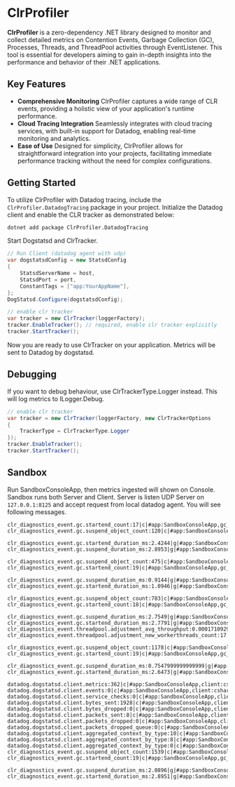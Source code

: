 # ClrProfiler

**ClrProfiler** is a zero-dependency .NET library designed to monitor and collect detailed metrics on Contention Events, Garbage Collection (GC), Processes, Threads, and ThreadPool activities through EventListener. This tool is essential for developers aiming to gain in-depth insights into the performance and behavior of their .NET applications.

## Key Features

- **Comprehensive Monitoring**
  ClrProfiler captures a wide range of CLR events, providing a holistic view of your application's runtime performance.
- **Cloud Tracing Integration**
  Seamlessly integrates with cloud tracing services, with built-in support for Datadog, enabling real-time monitoring and analytics.
- **Ease of Use**
  Designed for simplicity, ClrProfiler allows for straightforward integration into your projects, facilitating immediate performance tracking without the need for complex configurations.

## Getting Started

To utilize ClrProfiler with Datadog tracing, include the `ClrProfiler.DatadogTracing` package in your project. Initialize the Datadog client and enable the CLR tracker as demonstrated below:

```sh
dotnet add package ClrProfiler.DatadogTracing
```

Start Dogstatsd and ClrTracker.

```cs
// Run Client (datadog agent with udp)
var dogstatsdConfig = new StatsdConfig
{
    StatsdServerName = host,
    StatsdPort = port,
    ConstantTags = ["app:YourAppName"],
};
DogStatsd.Configure(dogstatsdConfig);

// enable clr tracker
var tracker = new ClrTracker(loggerFactory);
tracker.EnableTracker(); // required, enable clr tracker explicitly
tracker.StartTracker();
```

Now you are ready to use ClrTracker on your application. Metrics will be sent to Datadog by dogstatsd.

## Debugging

If you want to debug behaviour, use ClrTrackerType.Logger instead. This will log metrics to ILogger.Debug.

```cs
// enable clr tracker
var tracker = new ClrTracker(loggerFactory, new ClrTrackerOptions
{
    TrackerType = ClrTrackerType.Logger
});
tracker.EnableTracker();
tracker.StartTracker();
```

## Sandbox

Run SandboxConsoleApp, then metrics ingested will shown on Console. Sandbox runs both Server and Client. Server is listen UDP Server on `127.0.0.1:8125` and accept request from local datadog agent.
You will see following messages.

```
clr_diagnostics_event.gc.startend_count:17|c|#app:SandboxConsoleApp,gc_gen:2,gc_type:0,gc_reason:induced
clr_diagnostics_event.gc.suspend_object_count:120|c|#app:SandboxConsoleApp,gc_suspend_reason:gc

clr_diagnostics_event.gc.startend_duration_ms:2.4244|g|#app:SandboxConsoleApp,gc_gen:2,gc_type:0,gc_reason:induced
clr_diagnostics_event.gc.suspend_duration_ms:2.8953|g|#app:SandboxConsoleApp,gc_suspend_reason:gc

clr_diagnostics_event.gc.suspend_object_count:475|c|#app:SandboxConsoleApp,gc_suspend_reason:gc
clr_diagnostics_event.gc.startend_count:19|c|#app:SandboxConsoleApp,gc_gen:2,gc_type:0,gc_reason:induced

clr_diagnostics_event.gc.suspend_duration_ms:0.9144|g|#app:SandboxConsoleApp,gc_suspend_reason:gc
clr_diagnostics_event.gc.startend_duration_ms:1.0946|g|#app:SandboxConsoleApp,gc_gen:2,gc_type:0,gc_reason:induced

clr_diagnostics_event.gc.suspend_object_count:783|c|#app:SandboxConsoleApp,gc_suspend_reason:gc
clr_diagnostics_event.gc.startend_count:18|c|#app:SandboxConsoleApp,gc_gen:2,gc_type:0,gc_reason:induced

clr_diagnostics_event.gc.suspend_duration_ms:2.7549|g|#app:SandboxConsoleApp,gc_suspend_reason:gc
clr_diagnostics_event.gc.startend_duration_ms:2.7791|g|#app:SandboxConsoleApp,gc_gen:2,gc_type:0,gc_reason:induced
clr_diagnostics_event.threadpool.adjustment_avg_throughput:0.00017109293075546954|g|#app:SandboxConsoleApp,thread_adjust_reason:warmup
clr_diagnostics_event.threadpool.adjustment_new_workerthreads_count:17|g|#app:SandboxConsoleApp,thread_adjust_reason:warmup

clr_diagnostics_event.gc.suspend_object_count:1178|c|#app:SandboxConsoleApp,gc_suspend_reason:gc
clr_diagnostics_event.gc.startend_count:19|c|#app:SandboxConsoleApp,gc_gen:2,gc_type:0,gc_reason:induced

clr_diagnostics_event.gc.suspend_duration_ms:0.7547999999999999|g|#app:SandboxConsoleApp,gc_suspend_reason:gc
clr_diagnostics_event.gc.startend_duration_ms:2.6473|g|#app:SandboxConsoleApp,gc_gen:2,gc_type:0,gc_reason:induced

datadog.dogstatsd.client.metrics:362|c|#app:SandboxConsoleApp,client:csharp,client_version:7.0.0.0,client_transport:udp,app:SandboxConsoleApp
datadog.dogstatsd.client.events:0|c|#app:SandboxConsoleApp,client:csharp,client_version:7.0.0.0,client_transport:udp,app:SandboxConsoleApp
datadog.dogstatsd.client.service_checks:0|c|#app:SandboxConsoleApp,client:csharp,client_version:7.0.0.0,client_transport:udp,app:SandboxConsoleApp
datadog.dogstatsd.client.bytes_sent:1928|c|#app:SandboxConsoleApp,client:csharp,client_version:7.0.0.0,client_transport:udp,app:SandboxConsoleApp
datadog.dogstatsd.client.bytes_dropped:0|c|#app:SandboxConsoleApp,client:csharp,client_version:7.0.0.0,client_transport:udp,app:SandboxConsoleApp
datadog.dogstatsd.client.packets_sent:8|c|#app:SandboxConsoleApp,client:csharp,client_version:7.0.0.0,client_transport:udp,app:SandboxConsoleApp
datadog.dogstatsd.client.packets_dropped:0|c|#app:SandboxConsoleApp,client:csharp,client_version:7.0.0.0,client_transport:udp,app:SandboxConsoleApp
datadog.dogstatsd.client.packets_dropped_queue:0|c|#app:SandboxConsoleApp,client:csharp,client_version:7.0.0.0,client_transport:udp,app:SandboxConsoleApp
datadog.dogstatsd.client.aggregated_context_by_type:10|c|#app:SandboxConsoleApp,client:csharp,client_version:7.0.0.0,client_transport:udp,app:SandboxConsoleApp,metrics_type:gauge
datadog.dogstatsd.client.aggregated_context_by_type:8|c|#app:SandboxConsoleApp,client:csharp,client_version:7.0.0.0,client_transport:udp,app:SandboxConsoleApp,metrics_type:count
datadog.dogstatsd.client.aggregated_context_by_type:0|c|#app:SandboxConsoleApp,client:csharp,client_version:7.0.0.0,client_transport:udp,app:SandboxConsoleApp,metrics_type:set
clr_diagnostics_event.gc.suspend_object_count:1539|c|#app:SandboxConsoleApp,gc_suspend_reason:gc
clr_diagnostics_event.gc.startend_count:19|c|#app:SandboxConsoleApp,gc_gen:2,gc_type:0,gc_reason:induced

clr_diagnostics_event.gc.suspend_duration_ms:2.0896|g|#app:SandboxConsoleApp,gc_suspend_reason:gc
clr_diagnostics_event.gc.startend_duration_ms:2.8951|g|#app:SandboxConsoleApp,gc_gen:2,gc_type:0,gc_reason:induced
```
